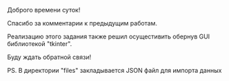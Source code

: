 Доброго времени суток!

Спасибо за комментарии к предыдущим работам.

Реализацию этого задания также решил осущестивить обернув GUI библиотекой "tkinter".

Буду ждать обратной связи!

PS. В директории "files" закладывается JSON файл для импорта данных